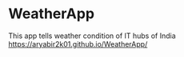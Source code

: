 # WeatherApp
This app tells weather condition of IT hubs of India
https://aryabir2k01.github.io/WeatherApp/

